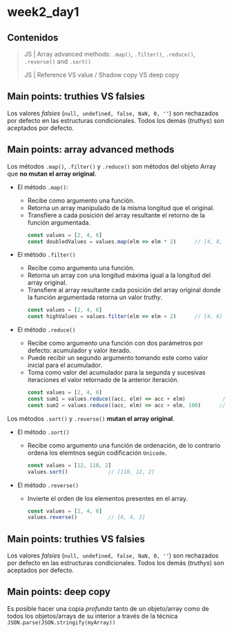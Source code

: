 # week2_day1

## Contenidos

> JS | Array advanced methods: `.map()`, `.filter()`, `.reduce()`, `.reverse()` and `.sort()`
> 
> JS | Reference VS value / Shadow copy VS deep copy


## Main points: truthies VS falsies

Los valores _falsies_ (`null, undefined, false, NaN, 0, ''`) son rechazados por defecto en las estructuras condicionales. Todos los demás (_truthys_) son aceptados por defecto.



## Main points: array advanced methods

Los métodos `.map()`, `.filter()` y `.reduce()` son métodos del objeto Array que **no mutan el array original**.

- El método `.map()`:
  - Recibe como argumento una función.
  - Retorna un array manipulado de la misma longitud que el original.
  - Transfiere a cada posición del array resultante el retorno de la función argumentada.
    ````javascript
    const values = [2, 4, 6]
    const doubledValues = values.map(elm => elm * 2)      // [4, 8, 12]
    ````
    
- El método `.filter()`
  - Recibe como argumento una función.
  - Retorna un array con una longitud máxima igual a la longitud del array original.
  - Transfiere al array resultante cada posición del array original donde la función argumentada retorna un valor _truthy_.
    ````javascript
    const values = [2, 4, 6]
    const highValues = values.filter(elm => elm < 2)      // [4, 6] 
    ````
  
- El método `.reduce()` 
  - Recibe como argumento una función con dos parámetros por defecto: acumulador y valor iterado.
  - Puede recibir un segundo argumento tomando este como valor inicial para el acumulador.
  - Toma como valor del acumulador para la segunda y sucesivas iteraciones el valor retornado de la anterior iteración.
    ````javascript
    const values = [2, 4, 6]
    const sum1 = values.reduce((acc, elm) => acc + elm)            // 12 
    const sum2 = values.reduce((acc, elm) => acc + elm, 100)      // 112 
    ````
  
Los métodos `.sort()` y `.reverse()` **mutan el array original**.

- El método `.sort()` 
  - Recibe como argumento una función de ordenación, de lo contrario ordena los elemtnos según codificación `Unicode`.
    ````javascript
    const values = [12, 110, 2]
    values.sort()             // [110, 12, 2]
    ````

- El método `.reverse()` 
  - Invierte el orden de los elementos presentes en el array.
    ````javascript
    const values = [2, 4, 6]
    values.reverse()          // [6, 4, 2]
    ````
 
## Main points: truthies VS falsies
Los valores _falsies_ (`null, undefined, false, NaN, 0, ''`) son rechazados por defecto en las estructuras condicionales. Todos los demás (_truthys_) son aceptados por defecto.

## Main points: deep copy
Es posible hacer una copia _profunda_ tanto de un objeto/array como de todos los objetos/arrays de su interior a través de la técnica `JSON.parse(JSON.stringify(myArray))`
